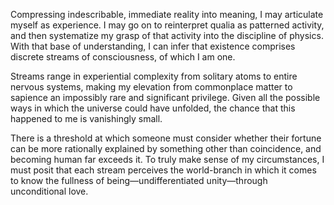 Compressing indescribable, immediate reality into meaning, I may articulate myself as experience. I may go on to reinterpret qualia as patterned activity, and then systematize my grasp of that activity into the discipline of physics. With that base of understanding, I can infer that existence comprises discrete streams of consciousness, of which I am one.

Streams range in experiential complexity from solitary atoms to entire nervous systems, making my elevation from commonplace matter to sapience an impossibly rare and significant privilege. Given all the possible ways in which the universe could have unfolded, the chance that this happened to me is vanishingly small.

There is a threshold at which someone must consider whether their fortune can be more rationally explained by something other than coincidence, and becoming human far exceeds it. To truly make sense of my circumstances, I must posit that each stream perceives the world-branch in which it comes to know the fullness of being—undifferentiated unity—through unconditional love.
